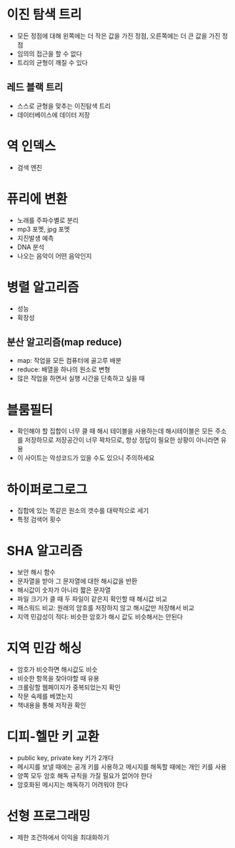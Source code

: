 # 이진 탐색 트리
- 모든 정점에 대해 왼쪽에는 더 작은 값을 가진 정점, 오른쪽에는 더 큰 값을 가진 정점
- 임의의 접근을 할 수 없다
- 트리의 균형이 깨질 수 있다

## 레드 블랙 트리
- 스스로 균형을 맞추는 이진탐색 트리
- 데이터베이스에 데이터 저장

# 역 인덱스
- 검색 엔진

# 퓨리에 변환
- 노래를 주파수별로 분리
- mp3 포멧, jpg 포멧
- 지진발생 예측
- DNA 분석
- 나오는 음악이 어떤 음악인지

# 병렬 알고리즘
- 성능
- 확장성

## 분산 알고리즘(map reduce)
- map: 작업을 모든 컴퓨터에 골고루 배분
- reduce: 배열을 하나의 원소로 변형
- 많은 작업을 하면서 실행 시간을 단축하고 싶을 때

# 블룸필터
- 확인해야 할 집합이 너무 클 때 해시 테이블을 사용하는데 해시테이블은 모든 주소를 저장하므로 저장공간이 너무 꽉차므로, 항상 정답이 필요한 상황이 아니라면 유용
- 이 사이트는 악성코드가 있을 수도 있으니 주의하세요

# 하이퍼로그로그
- 집합에 있는 똑같은 원소의 갯수를 대략적으로 세기
- 특정 검색어 횟수

# SHA 알고리즘
- 보안 해시 함수
- 문자열을 받아 그 문자열에 대한 해시값을 반환
- 해시값이 숫자가 아니라 짧은 문자열
- 파일 크기가 클 때 두 파일이 같은지 확인할 때 해시값 비교
- 패스워드 비교: 원래의 암호를 저장하지 않고 해시값만 저장해서 비교
- 지역 민감성이 적다: 비슷한 암호가 해시 값도 비슷해서는 안된다

# 지역 민감 해싱
- 암호가 비슷하면 해시값도 비슷
- 비슷한 항목을 찾아야할 때 유용
- 크롤링할 웹페이지가 중복되었는지 확인
- 작문 숙제를 베꼈는지
- 책내용을 통해 저작권 확인

# 디피-헬만 키 교환
- public key, private key 키가 2개다
- 메시지를 보낼 때에는 공개 키를 사용하고 메시지를 해독할 때에는 개인 키를 사용
- 양쪽 모두 암호 해독 규칙을 가질 필요가 없어야 한다
- 암호화된 메시지는 해독하기 어려워야 한다

# 선형 프로그래밍
- 제한 조건하에서 이익을 최대화하기
